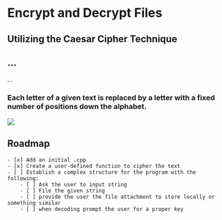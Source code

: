# Encrypt and Decrypt Files 

## **Utilizing the Caesar Cipher Technique**

...
---
...
### Each letter of a given text is replaced by a letter with a fixed number of positions down the alphabet. 
![](https://media.geeksforgeeks.org/wp-content/uploads/ceaserCipher.png)

## Roadmap
    - [x] Add an initial .cpp 
    - [x] Create a user-defined function to cipher the text
    - [ ] Establish a complex structure for the program with the following: 
        - [ ] Ask the user to input string
        - [ ] File the given string 
        - [ ] provide the user the file attachment to store locally or something similar
        - [ ] when decoding prompt the user for a proper key 